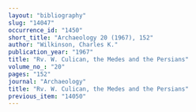 ```yaml
---
layout: "bibliography"
slug: "14047"
occurrence_id: "1450"
short_title: "Archaeology 20 (1967), 152"
author: "Wilkinson, Charles K."
publication_year: "1967"
title: "Rv. W. Culican, the Medes and the Persians"
volume_no_: "20"
pages: "152"
journal: "Archaeology"
title: "Rv. W. Culican, the Medes and the Persians"
previous_item: "14050"
---
```

